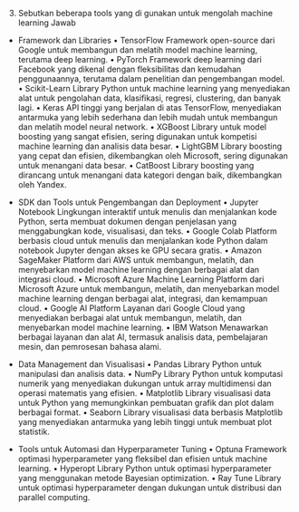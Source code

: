 3.	Sebutkan beberapa tools yang di gunakan untuk mengolah machine learning
Jawab
-	Framework dan Libraries
•	TensorFlow
Framework open-source dari Google untuk membangun dan melatih model machine learning, terutama deep learning.
•	PyTorch
Framework deep learning dari Facebook yang dikenal dengan fleksibilitas dan kemudahan penggunaannya, terutama dalam penelitian dan pengembangan model.
•	Scikit-Learn
Library Python untuk machine learning yang menyediakan alat untuk pengolahan data, klasifikasi, regresi, clustering, dan banyak lagi.
•	Keras
API tinggi yang berjalan di atas TensorFlow, menyediakan antarmuka yang lebih sederhana dan lebih mudah untuk membangun dan melatih model neural network.
•	XGBoost
Library untuk model boosting yang sangat efisien, sering digunakan untuk kompetisi machine learning dan analisis data besar.
•	LightGBM
Library boosting yang cepat dan efisien, dikembangkan oleh Microsoft, sering digunakan untuk menangani data besar.
•	CatBoost
Library boosting yang dirancang untuk menangani data kategori dengan baik, dikembangkan oleh Yandex.

-	SDK dan Tools untuk Pengembangan dan Deployment
•	Jupyter Notebook
Lingkungan interaktif untuk menulis dan menjalankan kode Python, serta membuat dokumen dengan penjelasan yang menggabungkan kode, visualisasi, dan teks.
•	Google Colab
Platform berbasis cloud untuk menulis dan menjalankan kode Python dalam notebook Jupyter dengan akses ke GPU secara gratis.
•	Amazon SageMaker
Platform dari AWS untuk membangun, melatih, dan menyebarkan model machine learning dengan berbagai alat dan integrasi cloud.
•	Microsoft Azure Machine Learning
Platform dari Microsoft Azure untuk membangun, melatih, dan menyebarkan model machine learning dengan berbagai alat, integrasi, dan kemampuan cloud.
•	Google AI Platform
Layanan dari Google Cloud yang menyediakan berbagai alat untuk membangun, melatih, dan menyebarkan model machine learning.
•	IBM Watson
Menawarkan berbagai layanan dan alat AI, termasuk analisis data, pembelajaran mesin, dan pemrosesan bahasa alami.

-	Data Management dan Visualisasi
•	Pandas
Library Python untuk manipulasi dan analisis data.
•	NumPy
Library Python untuk komputasi numerik yang menyediakan dukungan untuk array multidimensi dan operasi matematis yang efisien.
•	Matplotlib
Library visualisasi data untuk Python yang memungkinkan pembuatan grafik dan plot dalam berbagai format.
•	Seaborn
Library visualisasi data berbasis Matplotlib yang menyediakan antarmuka yang lebih tinggi untuk membuat plot statistik.

-	Tools untuk Automasi dan Hyperparameter Tuning
•	Optuna
Framework optimasi hyperparameter yang fleksibel dan efisien untuk machine learning.
•	Hyperopt
Library Python untuk optimasi hyperparameter yang menggunakan metode Bayesian optimization.
•	Ray Tune
Library untuk optimasi hyperparameter dengan dukungan untuk distribusi dan parallel computing.
